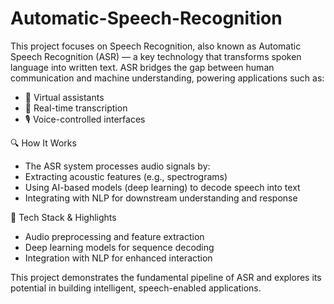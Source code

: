 # Automatic-Speech-Recognition
This project focuses on Speech Recognition, also known as Automatic Speech Recognition (ASR) — a key technology that transforms spoken language into written text. ASR bridges the gap between human communication and machine understanding, powering applications such as:
- 🧠 Virtual assistants
- 📝 Real-time transcription
- 🎙️ Voice-controlled interfaces

🔍 How It Works
- The ASR system processes audio signals by:
- Extracting acoustic features (e.g., spectrograms)
- Using AI-based models (deep learning) to decode speech into text
- Integrating with NLP for downstream understanding and response

🧠 Tech Stack & Highlights
- Audio preprocessing and feature extraction
- Deep learning models for sequence decoding
- Integration with NLP for enhanced interaction

This project demonstrates the fundamental pipeline of ASR and explores its potential in building intelligent, speech-enabled applications.


